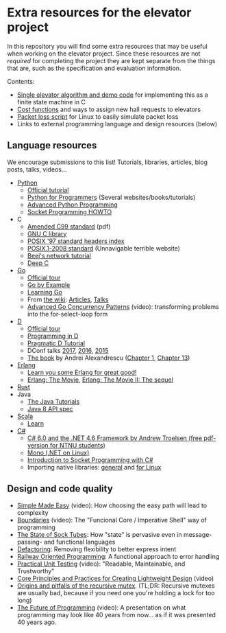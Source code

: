 Extra resources for the elevator project
========================================

In this repository you will find some extra resources that may be useful when working on the elevator project. Since these resources are not *required* for completing the project they are kept separate from the things that are, such as the specification and evaluation information.

Contents:

 - [Single elevator algorithm and demo code](/elev_algo) for implementing this as a finite state machine in C
 - [Cost functions](/cost_fns) and ways to assign new hall requests to elevators
 - [Packet loss script](/packet_loss) for Linux to easily simulate packet loss
 - Links to external programming language and design resources (below)




Language resources
------------------

We encourage submissions to this list! Tutorials, libraries, articles, blog posts, talks, videos...
 - [Python](http://python.org/)
   - [Official tutorial](https://docs.python.org/3/tutorial/)
   - [Python for Programmers](https://wiki.python.org/moin/BeginnersGuide/Programmers) (Several websites/books/tutorials)
   - [Advanced Python Programming](http://www.slideshare.net/vishnukraj/advanced-python-programming)
   - [Socket Programming HOWTO](http://docs.python.org/2/howto/sockets.html)
 - C
   - [Amended C99 standard](http://www.open-std.org/jtc1/sc22/wg14/www/docs/n1256.pdf) (pdf)
   - [GNU C library](http://www.gnu.org/software/libc/manual/html_node/)
   - [POSIX '97 standard headers index](http://pubs.opengroup.org/onlinepubs/7990989775/headix.html)
   - [POSIX.1-2008 standard](http://pubs.opengroup.org/onlinepubs/9699919799/) (Unnavigable terrible website)
   - [Beej's network tutorial](http://beej.us/guide/bgnet/)
   - [Deep C](http://www.slideshare.net/olvemaudal/deep-c)
 - [Go](http://golang.org/)
   - [Official tour](https://go.dev/tour/)
   - [Go by Example](https://gobyexample.com/)
   - [Learning Go](https://miek.nl/go/)
   - From [the wiki](http://code.google.com/p/go-wiki/): [Articles](https://code.google.com/p/go-wiki/wiki/Articles), [Talks](https://code.google.com/p/go-wiki/wiki/GoTalks)
   - [Advanced Go Concurrency Patterns](https://www.youtube.com/watch?v=QDDwwePbDtw) (video): transforming problems into the for-select-loop form
 - [D](http://dlang.org/)
   - [Official tour](https://tour.dlang.org/)
   - [Programming in D](http://ddili.org/ders/d.en/)
   - [Pragmatic D Tutorial](http://qznc.github.io/d-tut/)
   - DConf talks [2017](https://www.youtube.com/playlist?list=PL3jwVPmk_PRxo23yyoc0Ip_cP3-rCm7eB), [2016](https://www.youtube.com/playlist?list=PL3jwVPmk_PRyTWWtTAZyvmjDF4pm6EX6z), [2015](https://www.youtube.com/playlist?list=PL7VSm729VhTBTYNdLEMsUAmcYEoNUV6Jf)
   - [The book](http://www.amazon.com/exec/obidos/ASIN/0321635361/) by Andrei Alexandrescu ([Chapter 1](http://www.informit.com/articles/article.aspx?p=1381876), [Chapter 13](http://www.informit.com/articles/article.aspx?p=1609144))
 - [Erlang](http://www.erlang.org/)
   - [Learn you some Erlang for great good!](http://learnyousomeerlang.com/content)
   - [Erlang: The Movie](http://www.youtube.com/watch?v=uKfKtXYLG78), [Erlang: The Movie II: The sequel](http://www.youtube.com/watch?v=rRbY3TMUcgQ)
 - [Rust](http://www.rust-lang.org/)
 - Java
   - [The Java Tutorials](http://docs.oracle.com/javase/tutorial/index.html)
   - [Java 8 API spec](http://docs.oracle.com/javase/8/docs/api/)
 - [Scala](http://scala-lang.org/)
   - [Learn](http://scala-lang.org/documentation/)
 - [C#](https://msdn.microsoft.com/en-us/library/kx37x362.aspx?f=255&MSPPError=-2147217396)
   - [C# 6.0 and the .NET 4.6 Framework by Andrew Troelsen (free pdf-version for NTNU students)](http://link.springer.com/book/10.1007/978-1-4842-1332-2)
   - [Mono (.NET on Linux)](http://www.mono-project.com/docs/)
   - [Introduction to Socket Programming with C#](http://www.codeproject.com/Articles/10649/An-Introduction-to-Socket-Programming-in-NET-using)
   - Importing native libraries: [general](http://www.codeproject.com/Articles/403285/P-Invoke-Tutorial-Basics-Part) and [for Linux](http://www.mono-project.com/docs/advanced/pinvoke/)


Design and code quality
-----------------------

 - [Simple Made Easy](https://www.infoq.com/presentations/Simple-Made-Easy) (video): How choosing the easy path will lead to complexity
 - [Boundaries](https://www.destroyallsoftware.com/talks/boundaries) (video): The "Funcional Core / Imperative Shell" way of programming
 - [The State of Sock Tubes](http://james-iry.blogspot.no/2009/04/state-of-sock-tubes.html): How "state" is pervasive even in message-passing- and functional languages
 - [Defactoring](http://raganwald.com/2013/10/08/defactoring.html): Removing flexibility to better express intent
 - [Railway Oriented Programming](http://www.slideshare.net/ScottWlaschin/railway-oriented-programming): A functional approach to error handling
 - [Practical Unit Testing](https://www.youtube.com/watch?v=i_oA5ZWLhQc) (video): "Readable, Maintainable, and Trustworthy"
 - [Core Principles and Practices for Creating Lightweight Design](https://www.youtube.com/watch?v=3G-LO9T3D1M&t=4h31m25s) (video)
 - [Origins and pitfalls of the recursive mutex](http://zaval.org/resources/library/butenhof1.html). (TL;DR: Recursive mutexes are usually bad, because if you need one you're holding a lock for too long)
 - [The Future of Programming](http://vimeo.com/71278954) (video): A presentation on what programming may look like 40 years from now... as if it was presented 40 years ago.
